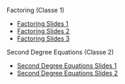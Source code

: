 Factoring (Classe 1)
* [Factoring Slides 1](https://mutatedgamer.github.io/GTL_Lesson_Plans/Factoring_1%20slides.pdf)
* [Factoring Slides 2](https://mutatedgamer.github.io/GTL_Lesson_Plans/Factoring_2%20slides.pdf)
* [Factoring Slides 3](https://mutatedgamer.github.io/GTL_Lesson_Plans/Factoring_3%20slides.pdf)

Second Degree Equations (Classe 2)
* [Second Degree Equations Slides 1](https://mutatedgamer.github.io/GTL_Lesson_Plans/2nd_deg_equations_1%20slides.pdf)
* [Second Degree Equations Slides 2](https://mutatedgamer.github.io/GTL_Lesson_Plans/2nd_deg_equations_2%20slides.pdf)
